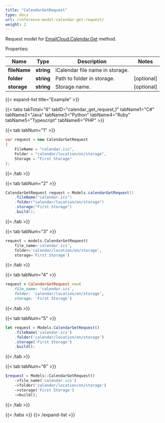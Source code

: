 ```yaml
---
title: "CalendarGetRequest"
type: docs
url: /reference-model-calendar-get-request/
weight: 2
---
```


Request model for [EmailCloud.Calendar.Get](/email/reference-calendar-api/#get) method.

Properties:

Name | Type | Description | Notes
---- | ---- | ----------- | -----
**fileName** |**string**|iCalendar file name in storage. |
**folder** |**string**|Path to folder in storage. |[optional] 
**storage** |**string**|Storage name. |[optional] 

{{< expand-list title="Example" >}}

{{< tabs tabTotal="6" tabID="calendar_get_request_1" tabName1="C#" tabName2="Java" tabName3="Python" tabName4="Ruby" tabName5="Typescript" tabName6="PHP" >}}

{{< tab tabNum="1" >}}

```csharp
var request = new CalendarGetRequest
{ 
    FileName = "calendar.ics",
    Folder = "calendar/location/on/storage",
    Storage = "First Storage"
};
```

{{< /tab >}}

{{< tab tabNum="2" >}}

```java
CalendarGetRequest request = Models.calendarGetRequest()
    .fileName("calendar.ics")
    .folder("calendar/location/on/storage")
    .storage("First Storage")
    .build();
```

{{< /tab >}}

{{< tab tabNum="3" >}}

```python
request = models.CalendarGetRequest(
    file_name='calendar.ics',
    folder='calendar/location/on/storage',
    storage='First Storage')
```

{{< /tab >}}

{{< tab tabNum="4" >}}

```ruby
request = CalendarGetRequest.new(
    file_name: 'calendar.ics',
    folder: 'calendar/location/on/storage',
    storage: 'First Storage')
```

{{< /tab >}}

{{< tab tabNum="5" >}}

```typescript
let request = Models.CalendarGetRequest()
    .fileName('calendar.ics')
    .folder('calendar/location/on/storage')
    .storage('First Storage')
    .build();
```

{{< /tab >}}

{{< tab tabNum="6" >}}

```php
$request = Models::CalendarGetRequest()
    ->file_name('calendar.ics')
    ->folder('calendar/location/on/storage')
    ->storage('First Storage')
    ->build();
```

{{< /tab >}}

{{< /tabs >}}
{{< /expand-list >}}

